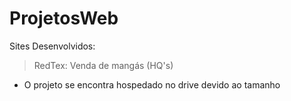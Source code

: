 # ProjetosWeb
Sites Desenvolvidos: 

> RedTex: Venda de mangás (HQ's)

- O projeto se encontra hospedado no drive devido ao tamanho
